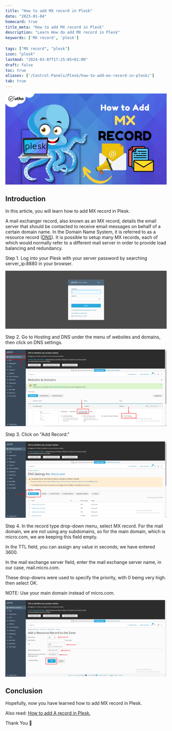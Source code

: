 ```yaml
---
title: "How to add MX record in Plesk"
date: "2023-01-04"
homecard: true
title_meta: "How to add MX record in Plesk"
description: "Learn How do add MX record in Plesk"
keywords: ['MX record', 'plesk']

tags: ["MX record", "plesk"]
icon: "plesk"
lastmod: "2024-03-07T17:25:05+01:00"
draft: false
toc: true
aliases: ['/Control-Panels/Plesk/how-to-add-mx-record-in-plesk/']
tab: true
---
```


![How to add MX record in Plesk](images/How-to-add-MX-record-in-Plesk_utho.jpg)

## Introduction

In this article, you will learn how to add MX record in Plesk.

A mail exchanger record, also known as an MX record, details the email server that should be contacted to receive email messages on behalf of a certain domain name. In the Domain Name System, it is referred to as a resource record ([DNS](https://en.wikipedia.org/wiki/Domain_Name_System)). It is possible to setup many MX records, each of which would normally refer to a different mail server in order to provide load balancing and redundancy.

Step 1. Log into your Plesk with your server password by searching server\_ip:8880 in your browser.

![command output](images/image-679-1024x367.png)

Step 2. Go to Hosting and DNS under the menu of websites and domains, then click on DNS settings.

![command output](images/image-735-1024x485.png)

Step 3. Click on "Add Record."

![command output](images/image-736-1024x485.png)

Step 4. In the record type drop-down menu, select MX record. For the mail domain, we are not using any subdomains, so for the main domain, which is micro.com, we are keeping this field empty.

In the TTL field, you can assign any value in seconds; we have entered 3600.

In the mail exchange server field, enter the mail exchange server name, in our case, mail.micro.com.

These drop-downs were used to specify the priority, with 0 being very high. then select OK. 

NOTE: Use your main domain instead of micro.com.

![add MX record in Plesk](images/image-739-1024x484.png)

## Conclusion

Hopefully, now you have learned how to add MX record in Plesk.

Also read: [How to add A record in Plesk.](https://utho.com/docs/tutorial/how-to-add-a-record-in-plesk/)

Thank You 🙂
